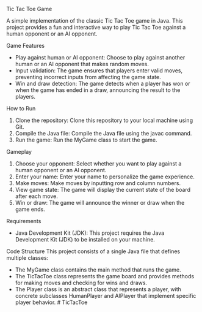 Tic Tac Toe Game

A simple implementation of the classic Tic Tac Toe game in Java. This project provides a fun and interactive way to play Tic Tac Toe against a human opponent or an AI opponent.

Game Features
- Play against human or AI opponent: Choose to play against another human or an AI opponent that makes random moves.
- Input validation: The game ensures that players enter valid moves, preventing incorrect inputs from affecting the game state.
- Win and draw detection: The game detects when a player has won or when the game has ended in a draw, announcing the result to the players.

How to Run
1. Clone the repository: Clone this repository to your local machine using Git.
2. Compile the Java file: Compile the Java file using the javac command.
3. Run the game: Run the MyGame class to start the game.

Gameplay
1. Choose your opponent: Select whether you want to play against a human opponent or an AI opponent.
2. Enter your name: Enter your name to personalize the game experience.
3. Make moves: Make moves by inputting row and column numbers.
4. View game state: The game will display the current state of the board after each move.
5. Win or draw: The game will announce the winner or draw when the game ends.

Requirements
- Java Development Kit (JDK): This project requires the Java Development Kit (JDK) to be installed on your machine.

Code Structure
This project consists of a single Java file that defines multiple classes:
- The MyGame class contains the main method that runs the game.
- The TicTacToe class represents the game board and provides methods for making moves and checking for wins and draws.
- The Player class is an abstract class that represents a player, with concrete subclasses HumanPlayer and AIPlayer that implement specific player behavior.
#   T i c T a c T o e  
 